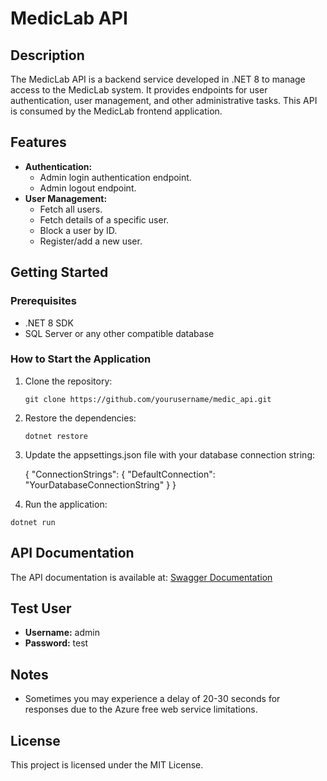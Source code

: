 # MedicLab API

## Description
The MedicLab API is a backend service developed in .NET 8 to manage access to the MedicLab system. It provides endpoints for user authentication, user management, and other administrative tasks. This API is consumed by the MedicLab frontend application.

## Features
- **Authentication:**
  - Admin login authentication endpoint.
  - Admin logout endpoint.
- **User Management:**
  - Fetch all users.
  - Fetch details of a specific user.
  - Block a user by ID.
  - Register/add a new user.

## Getting Started

### Prerequisites
- .NET 8 SDK
- SQL Server or any other compatible database

### How to Start the Application
1. Clone the repository:

   ```
   git clone https://github.com/yourusername/medic_api.git

   ```
      
2. Restore the dependencies:

   ```
   dotnet restore

   ```

3. Update the appsettings.json file with your database connection string:

    {
    "ConnectionStrings": {
      "DefaultConnection": "YourDatabaseConnectionString"
    }
  }



4. Run the application:

  ```
  dotnet run

  ```

## API Documentation
The API documentation is available at:
[Swagger Documentation](https://medic-lab-api.azurewebsites.net/swagger/index.html)


## Test User
- **Username:** admin
- **Password:** test

## Notes
- Sometimes you may experience a delay of 20-30 seconds for responses due to the Azure free web service limitations.

## License
This project is licensed under the MIT License.


